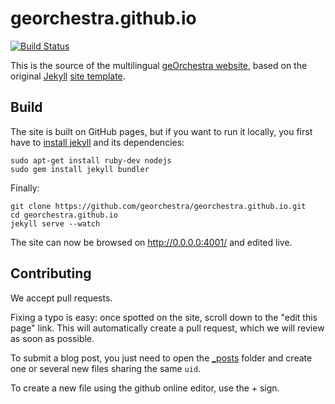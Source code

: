 georchestra.github.io
=====================

[![Build Status](https://travis-ci.org/georchestra/georchestra.github.io.svg?branch=master)](https://travis-ci.org/georchestra/georchestra.github.io)

This is the source of the multilingual [geOrchestra website](http://www.georchestra.org/), based on the original [Jekyll](http://jekyllrb.com/) [site template](https://github.com/jekyll/jekyll/tree/master/lib/site_template).


Build
-----

The site is built on GitHub pages, but if you want to run it locally, you first have to [install jekyll](http://jekyllrb.com/docs/installation/) and its dependencies:
```
sudo apt-get install ruby-dev nodejs
sudo gem install jekyll bundler
```

Finally:
```
git clone https://github.com/georchestra/georchestra.github.io.git 
cd georchestra.github.io
jekyll serve --watch
```

The site can now be browsed on http://0.0.0.0:4001/ and edited live.


Contributing
------------

We accept pull requests.

Fixing a typo is easy: once spotted on the site, scroll down to the "edit this page" link.
This will automatically create a pull request, which we will review as soon as possible.

To submit a blog post, you just need to open the [_posts](https://github.com/georchestra/georchestra.github.io/tree/master/_posts) folder and create one or several new files sharing the same ```uid```.

To create a new file using the github online editor, use the + sign.
